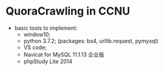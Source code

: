 # QuoraCrawling in CCNU

* basic tools to implement:
  * window10;
  * python 3.7.2; (packages: bs4, urllib.request, pymysql)
  * VS code;
  * Navicat for MySQL 11.1.13 企业版
  * phpStudy Lite 2014
  
  
  
  
  
  
